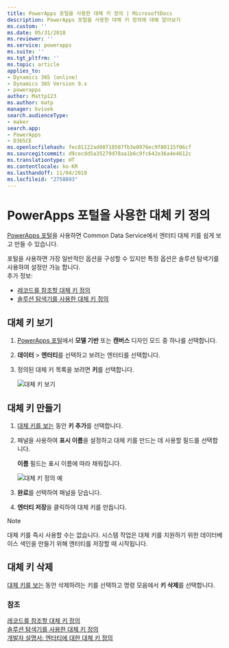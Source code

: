 ```yaml
---
title: PowerApps 포털을 사용한 대체 키 정의 | MicrosoftDocs
description: PowerApps 포털을 사용한 대체 키 정의에 대해 알아보기
ms.custom: ''
ms.date: 05/31/2018
ms.reviewer: ''
ms.service: powerapps
ms.suite: ''
ms.tgt_pltfrm: ''
ms.topic: article
applies_to:
- Dynamics 365 (online)
- Dynamics 365 Version 9.x
- powerapps
author: Mattp123
ms.author: matp
manager: kvivek
search.audienceType:
- maker
search.app:
- PowerApps
- D365CE
ms.openlocfilehash: fec01122ad00710507fb3e0976ec9f80115f06cf
ms.sourcegitcommit: d9cecdd5a35279d78aa1b6c9fc642e36a4e4612c
ms.translationtype: HT
ms.contentlocale: ko-KR
ms.lasthandoff: 11/04/2019
ms.locfileid: "2758893"
---
```

# <a name="define-alternate-keys-using-powerapps-portal"></a>PowerApps 포털을 사용한 대체 키 정의

[PowerApps 포털](https://make.powerapps.com/?utm_source=padocs&utm_medium=linkinadoc&utm_campaign=referralsfromdoc)을 사용하면 Common Data Service에서 엔터티 대체 키를 쉽게 보고 만들 수 있습니다.

포털을 사용하면 가장 일반적인 옵션을 구성할 수 있지만 특정 옵션은 솔루션 탐색기를 사용하여 설정만 가능 합니다. <br />추가 정보: 
- [레코드를 참조할 대체 키 정의](define-alternate-keys-reference-records.md)
- [솔루션 탐색기를 사용한 대체 키 정의](define-alternate-keys-solution-explorer.md)

## <a name="view-alternate-keys"></a>대체 키 보기

1. [PowerApps 포털](https://make.powerapps.com/?utm_source=padocs&utm_medium=linkinadoc&utm_campaign=referralsfromdoc)에서 **모델 기반** 또는 **캔버스** 디자인 모드 중 하나를 선택합니다.
2. **데이터** > **엔터티**를 선택하고 보려는 엔터티를 선택합니다.
3. 정의된 대체 키 목록을 보려면 **키**를 선택합니다.

    ![대체 키 보기](media/view-alternate-keys-portal.png)

## <a name="create-an-alternate-key"></a>대체 키 만들기

1. [대체 키를 보는](#view-alternate-keys) 동안 **키 추가**를 선택합니다.
2. 패널을 사용하여 **표시 이름**을 설정하고 대체 키를 만드는 데 사용할 필드를 선택합니다.

    **이름** 필드는 표시 이름에 따라 채워집니다.

    ![대체 키 정의 예](media/alternate-key-account-number-sic-code.png)

1. **완료**를 선택하여 패널을 닫습니다.
2. **엔터티 저장**을 클릭하여 대체 키를 만듭니다.

> [!NOTE]
> 대체 키를 즉시 사용할 수는 없습니다. 시스템 작업은 대체 키를 지원하기 위한 데이터베이스 색인을 만들기 위해 엔터티를 저장할 때 시작됩니다.

## <a name="delete-an-alternate-key"></a>대체 키 삭제

[대체 키를 보는](#view-alternate-keys) 동안 삭제하려는 키를 선택하고 명령 모음에서 **키 삭제**를 선택합니다.

### <a name="see-also"></a>참조

[레코드를 참조할 대체 키 정의](define-alternate-keys-reference-records.md)<br />
[솔루션 탐색기를 사용한 대체 키 정의](define-alternate-keys-solution-explorer.md)<br />
[개발자 설명서: 엔터티에 대한 대체 키 정의](/dynamics365/customer-engagement/developer/define-alternate-keys-entity)
